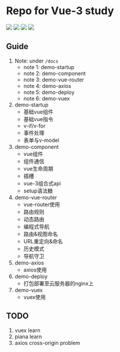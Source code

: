 # Repo for Vue-3 study
![](https://img.shields.io/badge/lang-Vue3-lightgreen.svg?style=flat)
![](https://img.shields.io/badge/build-Vite-cyan.svg?style=flat)
![](https://img.shields.io/badge/plugin-VueRouter-red.svg?style=flat)
![](https://img.shields.io/badge/web-study-blue.svg?style=flat)

## Guide
1. Note: under `/docs`
   * note 1: demo-startup
   * note 2: demo-component 
   * note 3: demo-vue-router
   * note 4: demo-axios
   * note 5: demo-deploy
   * note 6: demo-vuex
2. demo-startup
    *  基础vue组件
    *  基础vue指令
    *  v-if/v-for
    *  事件处理
    *  表单与v-model
3. demo-component
    *  vue组件
    *  组件通信
    *  vue生命周期
    *  插槽
    *  vue-3组合式api 
    *  setup语法糖
4. demo-vue-router
    * vue-router使用
    * 路由规则
    * 动态路由
    * 编程式导航
    * 路由&视图命名
    * URL重定向&命名
    * 历史模式
    * 导航守卫
5. demo-axios
    * axios使用
6. demo-deploy
    * 打包部署至云服务器的nginx上 
7. demo-vuex
    * vuex使用 

## TODO
1. vuex learn
2. piana learn
3. axios cross-origin problem
